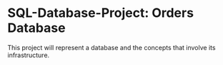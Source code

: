 # SQL-Database-Project: Orders Database
This project will represent a database and the concepts that involve its infrastructure.
